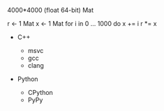 4000*4000 (float 64-bit) Mat

r <- 1 Mat
x <- 1 Mat
for i in 0 ... 1000 do
    x += i
    r *= x


- C++
    - msvc
    - gcc
    - clang

- Python
    - CPython
    - PyPy

